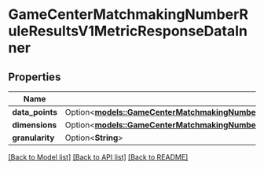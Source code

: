 # GameCenterMatchmakingNumberRuleResultsV1MetricResponseDataInner

## Properties

Name | Type | Description | Notes
------------ | ------------- | ------------- | -------------
**data_points** | Option<[**models::GameCenterMatchmakingNumberRuleResultsV1MetricResponseDataInnerDataPoints**](GameCenterMatchmakingNumberRuleResultsV1MetricResponse_data_inner_dataPoints.md)> |  | [optional]
**dimensions** | Option<[**models::GameCenterMatchmakingNumberRuleResultsV1MetricResponseDataInnerDimensions**](GameCenterMatchmakingNumberRuleResultsV1MetricResponse_data_inner_dimensions.md)> |  | [optional]
**granularity** | Option<**String**> |  | [optional]

[[Back to Model list]](../README.md#documentation-for-models) [[Back to API list]](../README.md#documentation-for-api-endpoints) [[Back to README]](../README.md)


